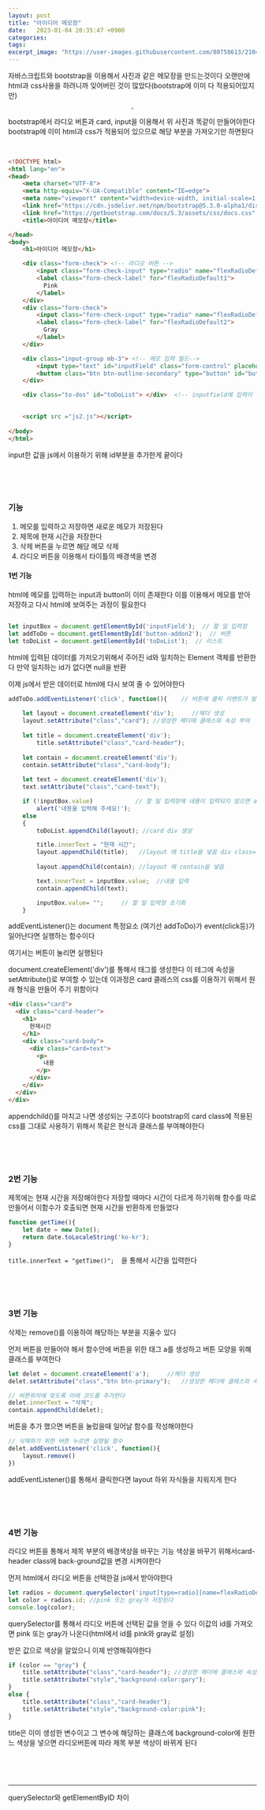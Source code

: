 ```yaml
---
layout: post
title: "아이디어 메모장"
date:   2023-01-04 20:35:47 +0900
categories:
tags: 
excerpt_image: "https://user-images.githubusercontent.com/80758613/210492453-c7057376-bc34-4378-895b-728540625128.png"
---
```


자바스크립트와 bootstrap을 이용해서 사진과 같은 메모장을 만드는것이다 오랜만에 html과 css사용을 하려니까 잊어버린 것이 많았다(bootstrap에 이미 다 적용되어있지만)

<center>
<img src="https://user-images.githubusercontent.com/80758613/210492453-c7057376-bc34-4378-895b-728540625128.png" style="zoom:30%;">
</center>

bootstrap에서 라디오 버튼과 card, input을 이용해서 위 사진과 똑같이 만들어야한다 bootstrap에 이미 html과 css가 적용되어 있으므로 해당 부분을 가져오기만 하면된다

&nbsp;

``` html
<!DOCTYPE html>
<html lang="en">
<head>
    <meta charset="UTF-8">
    <meta http-equiv="X-UA-Compatible" content="IE=edge">
    <meta name="viewport" content="width=device-width, initial-scale=1.0">
    <link href="https://cdn.jsdelivr.net/npm/bootstrap@5.3.0-alpha1/dist/css/bootstrap.min.css" rel="stylesheet">
    <link href="https://getbootstrap.com/docs/5.3/assets/css/docs.css" rel="stylesheet">
    <title>아이디어 메모장</title>

</head>
<body>
    <h1>아이디어 메모장</h1>

    <div class="form-check"> <!-- 라디오 버튼 -->
        <input class="form-check-input" type="radio" name="flexRadioDefault" id="pink">
        <label class="form-check-label" for="flexRadioDefault1">
          Pink
        </label>
    </div>
    <div class="form-check">
        <input class="form-check-input" type="radio" name="flexRadioDefault" id="gray" checked>
        <label class="form-check-label" for="flexRadioDefault2">
          Gray
        </label>
    </div>

    <div class="input-group mb-3"> <!-- 메모 입력 필드-->
        <input type="text" id="inputField" class="form-control" placeholder="새로운 메모를 입력하세요" aria-label="Recipient's username" aria-describedby="button-addon2">
        <button class="btn btn-outline-secondary" type="button" id="button-addon2">저장</button>
    </div>

    <div class="to-dos" id="toDoList"> </div>  <!-- inputfield에 입력이 되면 그 리스트를 출력할 공간 -->
    

    <script src ="js2.js"></script>
    
</body>
</html>
```

input한 값을 js에서 이용하기 위해 id부분을 추가한게 끝이다

&nbsp;

&nbsp;



### 기능

1. 메모를 입력하고 저장하면 새로운 메모가 저장된다
2. 제목에 현재 시간을 저장한다
3. 삭제 버튼을 누르면 해당 메모 삭제
4. 라디오 버튼을 이용해서 타이틀의 배경색을 변경



#### 1번 기능

html에 메모를 입력하는 input과 button이 이미 존재한다 이를 이용해서 메모를 받아 저장하고 다시 html에 보여주는 과정이 필요한다

``` js

let inputBox = document.getElementById('inputField');  // 할 일 입력창
let addToDo = document.getElementById('button-addon2');  // 버튼
let toDoList = document.getElementById('toDoList');  // 리스트
```

html에 입력된 데이터를 가저오기위해서 주어진 id와 일치하는 Element 객체를 반환한다 만약 일치하는 id가 없다면 null을 반환

이제 js에서 받은 데이터로 html에 다시 보여 줄 수 있어야한다

``` js
addToDo.addEventListener('click', function(){    // 버튼에 클릭 이벤트가 발생하면
    
    let layout = document.createElement('div');     //헤더 생성
    layout.setAttribute("class","card"); //생성한 헤더에 클래스와 속성 부여
    
    let title = document.createElement('div');     
		title.setAttribute("class","card-header"); 
        
    let contain = document.createElement('div');     
    contain.setAttribute("class","card-body"); 
    
    let text = document.createElement('div');     
    text.setAttribute("class","card-text");  

    if (!inputBox.value)            // 할 일 입력창에 내용이 입력되지 않으면 alert 발생
        alert('내용을 입력해 주세요!');
    else
    {
        toDoList.appendChild(layout); //card div 생성

        title.innerText = "현재 시간";  
        layout.appendChild(title);   //layout 에 title을 넣음 div class="card"의 내부에 생성되기 위함
        
        layout.appendChild(contain); //layout 에 contain을 넣음

        text.innerText = inputBox.value;  //내용 입력
        contain.appendChild(text);

        inputBox.value= "";     // 할 일 입력창 초기화
    }
```

addEventListener()는 document 특정요소 (여기선 addToDo)가 event(click등)가 일어난다면 실행하는 함수이다 

여기서는 버튼이 눌리면 실행된다

document.createElement('div')를 통해서 태그를 생성한다 이 테그에 속성을 setAttribute()로 부여할 수 있는데 이과정은 card 클래스의 css를 이용하기 위해서 원래 형식을 만들어 주기 위함이다

``` html
<div class="card">
  <div class="card-header">
    <h1>
      현재시간
    </h1>
   	<div class="card-body">
      <div class="card=text">
        <p>
          내용
        </p>
      </div>
    </div>
  </div>
</div>
```

appendchild()를 마치고 나면 생성되는 구조이다 bootstrap의 card class에 적용된 css를 그대로 사용하기 위해서 똑같은 현식과 클래스를 부여해야한다

&nbsp;

&nbsp;

### 2번 기능

제목에는 현재 시간을 저장해야한다 저장할 때마다 시간이 다르게 하기위해 함수를 따로 만들어서 이함수가 호출되면 현재 시간을 반환하게 만들었다

```js
function getTime(){ 
    let date = new Date();
    return date.toLocaleString('ko-kr');
}
```

`title.innerText = "getTime()";  `을 통해서 시간을 입력한다

&nbsp;

&nbsp;

### 3번 기능

삭제는 remove()를 이용하여 해당하는 부분을 지울수 있다

먼저 버튼을 만들어야 해서 함수안에 버튼을 위한 태그 a를 생성하고 버튼 모양을 위해 클래스를 부여한다

``` js
let delet = document.createElement('a');     //헤더 생성
delet.setAttribute("class","btn btn-primary");   //생성한 헤더에 클래스와 속성 부여

// 버튼위치에 맞도록 아래 코드를 추가한다 
delet.innerText = "삭제";  
contain.appendChild(delet);
```

버튼을 추가 했으면 버튼을 눌렀을때 일어날 함수를 작성해야한다

```js
// 삭제하기 위한 버튼 누르면 실행될 함수
delet.addEventListener('click', function(){ 
    layout.remove()
})
```

addEventListener()를 통해서 클릭한다면 layout 하위 자식들을 지워지게 한다

&nbsp;

&nbsp;

### 4번 기능

라디오 버튼을 통해서 제목 부분의 배경색상을 바꾸는 기능 색상을 바꾸기 위해서card-header class에 back-ground값을 변경 시켜야한다

먼저 html에서 라디오 버튼을 선택한걸 js에서 받아야한다

``` js
let radios = document.querySelector('input[type=radio][name=flexRadioDefault]:checked'); // obiect 리턴
let color = radios.id; //pink 또는 gray가 저장된다
console.log(color);
```

querySelector를 통해서 라디오 버튼에 선택된 값을 얻을 수 있다 이값의 id를 가져오면 pink 또는 gray가 나온다(html에서 id를 pink와 gray로 설정)

받은 값으로 색상을 알았으니 이제 반영해줘야한다

```js
if (color == "gray") {    
    title.setAttribute("class","card-header"); //생성한 헤더에 클래스와 속성 부여
    title.setAttribute("style","background-color:gary");
}
else {     
    title.setAttribute("class","card-header");
    title.setAttribute("style","background-color:pink");
}
```

title은 이미 생성한 변수이고 그 변수에 해당하는 클래스에 background-color에 원한느 색상을 넣으면 라디오버튼에 따라 제목 부분 색상이 바뀌게 된다

&nbsp;

&nbsp;

---

querySelector와 getElementByID 차이

